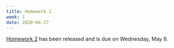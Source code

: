 ```yaml
---
title: Homework 2
week: 1
date: 2020-04-27
---
```


[Homework 2](https://piazza.com/class_profile/get_resource/k8pcxfiwkxf2ec/k9i4rs6cg4a6dt) has been released and is due on Wednesday, May 6.
